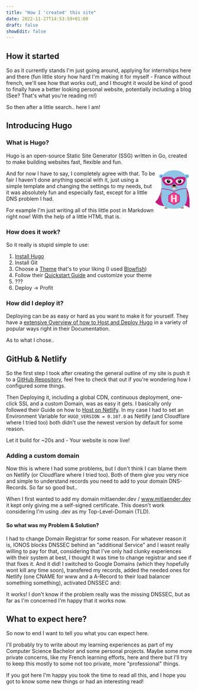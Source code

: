```yaml
---
title: "How I 'created' this site"
date: 2022-11-27T14:53:59+01:00
draft: false
showEdit: false
---
```


## How it started
So as it currently stands I'm just going around, applying for internships here and there (fun little story how hard I'm making it for myself - France without french, we'll see how that works out), and I thought it would be kind of good to finally have a better looking personal website, potentially including a blog (See? That's what you're reading rn!)

So then after a little search.. here I am!

## Introducing Hugo
### What is Hugo?
Hugo is an open-source Static Site Generator (SSG) written in Go, created to make building websites fast, flexible and fun.

<img align="right" width="20%" src="./img/gopher-hero.svg" alt="Gopher in Hero Costume with Hugo logo" />

And for now I have to say, I completely agree with that. To be fair I haven't done anything special with it, just using a simple template and changing the settings to my needs, but it was absolutely fun and especially fast, except for a little DNS problem I had.

For example I'm just writing all of this little post in Markdown right now! With the help of a little HTML that is.

### How does it work?
So it really is stupid simple to use: 
1. [Install Hugo](https://gohugo.io/installation/)
2. Install Git
3. Choose a [Theme](https://themes.gohugo.io/) that's to your liking (I used [Blowfish](https://themes.gohugo.io/themes/blowfish/))
4. Follow their [Quickstart Guide](https://gohugo.io/getting-started/quick-start/) and customize your theme
5. ???
6. Deploy -> Profit

### How did I deploy it?
Deploying can be as easy or hard as you want to make it for yourself. They have a [extensive Overview of how to Host and Deploy Hugo](https://gohugo.io/hosting-and-deployment/) in a variety of popular ways right in their Documentation.

As to what I chose..

## GitHub & Netlify
So the first step I took after creating the general outline of my site is push it to a [GitHub Repository](https://github.com/fireworksmakeboom/Personal-Web), feel free to check that out if you're wondering how I configured some things.

Then Deploying it, including a global CDN, continuous deployment, one-click SSL and a custom Domain, was as easy it gets. I basically only followed their Guide on how to [Host on Netlify](https://gohugo.io/hosting-and-deployment/hosting-on-netlify/). In my case I had to set an Environment Variable for ```HUGO_VERSION = 0.107.0``` as Netlify (and Cloudflare where I tried too) both didn't use the newest version by default for some reason.

Let it build for ~20s and - Your website is now live!

### Adding a custom domain
Now this is where I had some problems, but I don't think I can blame them on Netlify (or Cloudflare where I tried too). Both of them give you very nice and simple to understand records you need to add to your domain DNS-Records. So far so good but..

When I first wanted to add my domain mitlaender.dev / www.mitlaender.dev it kept only giving me a self-signed certificate. This doesn't work considering I'm using .dev as my Top-Level-Domain (TLD).

#### So what was my Problem & Solution?
I had to change Domain Registrar for some reason. For whatever reason it is, IONOS blocks DNSSEC behind an "additional Service" and I wasnt really willing to pay for that, considering that I've only had clunky experiences with their system at best, I thought it was time to change registrar and see if that fixes it. And it did! I switched to Google Domains (which they hopefully wont kill any time soon), transfered my records, added the needed ones for Netlify (one CNAME for www and a A-Record to their load balancer something something), activated DNSSEC and:

It works! I don't know if the problem really was the missing DNSSEC, but as far as I'm concerned I'm happy that it works now.

## What to expect here?
So now to end I want to tell you what you can expect here.

I'll probably try to write about my learning experiences as part of my Computer Science Bachelor and some personal projects. Maybe some more private concerns, like my French learning efforts, here and there but I'll try to keep this mostly to some not too private, more "professional" things. 

If you got here I'm happy you took the time to read all this, and I hope you got to know some new things or had an interesting read!